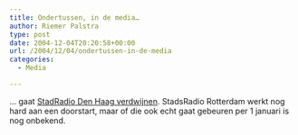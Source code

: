 ```yaml
---
title: Ondertussen, in de media…
author: Riemer Palstra
type: post
date: 2004-12-04T20:20:58+00:00
url: /2004/12/04/ondertussen-in-de-media
categories:
  - Media

---
```

&#8230; gaat [StadRadio Den Haag verdwijnen][1]. StadsRadio Rotterdam werkt nog hard aan een doorstart, maar of die ook echt gaat gebeuren per 1 januari is nog onbekend.

 [1]: http://www.radio.nl/2003/home/medianieuws/010.archief/2004/12/92717.html